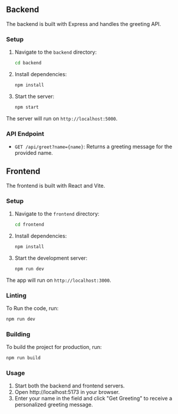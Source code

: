 
## Backend

The backend is built with Express and handles the greeting API.

### Setup

1. Navigate to the `backend` directory:
    ```sh
    cd backend
    ```

2. Install dependencies:
    ```sh
    npm install
    ```

3. Start the server:
    ```sh
    npm start
    ```

The server will run on `http://localhost:5000`.

### API Endpoint

- `GET /api/greet?name={name}`: Returns a greeting message for the provided name.

## Frontend

The frontend is built with React and Vite.

### Setup

1. Navigate to the `frontend` directory:
    ```sh
    cd frontend
    ```

2. Install dependencies:
    ```sh
    npm install
    ```

3. Start the development server:
    ```sh
    npm run dev
    ```

The app will run on `http://localhost:3000`.

### Linting

To Run the code, run:
```sh
npm run dev
```

### Building 
To build the project for production, run:
```sh
npm run build
```



### Usage
1. Start both the backend and frontend servers.
2. Open http://localhost:5173 in your browser.
3. Enter your name in the field and click "Get Greeting" to receive a personalized greeting message.


   